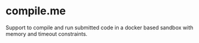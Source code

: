 # compile.me
Support to compile and run submitted code in a docker based sandbox with memory and timeout constraints.
